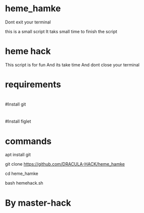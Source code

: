 # heme_hamke
Dont exit your terminal

this is a small script 
It taks small time to finish the script
# heme hack
This script is for fun
And its take time
And dont close your terminal
# requirements
#
#Install git
#
#Install figlet
#

#
# commands

apt install git


git clone https://github.com/DRACULA-HACK/heme_hamke

cd heme_hamke

bash hemehack.sh
# By master-hack
